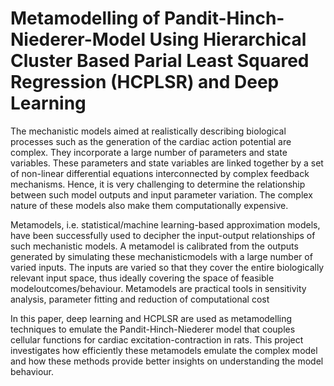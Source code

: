 # Metamodelling of Pandit-Hinch-Niederer-Model Using Hierarchical Cluster Based Parial Least Squared Regression (HCPLSR) and Deep Learning

The mechanistic models aimed at realistically describing biological processes such as the generation of the cardiac action potential are complex. They incorporate a large number of parameters and state variables. These parameters and state variables are linked together by a set of non-linear differential equations interconnected by complex feedback mechanisms. Hence, it is very challenging to determine the relationship between such model outputs and input parameter variation. The complex nature of these models also
make them computationally expensive.

Metamodels, i.e. statistical/machine learning-based approximation models, have been successfully used to decipher the input-output relationships of such mechanistic models. A metamodel is calibrated from the outputs generated by simulating these mechanisticmodels with a large number of varied inputs. The inputs are varied so that they cover the entire biologically relevant input space, thus ideally covering the space of feasible modeloutcomes/behaviour. Metamodels are practical tools in sensitivity analysis, parameter
fitting and reduction of computational cost

In this paper, deep learning and HCPLSR are used as metamodelling techniques to emulate the Pandit-Hinch-Niederer model that couples cellular functions for cardiac excitation-contraction in rats. This project investigates how efficiently these metamodels emulate the complex model and how these methods provide better insights on understanding the model behaviour.
